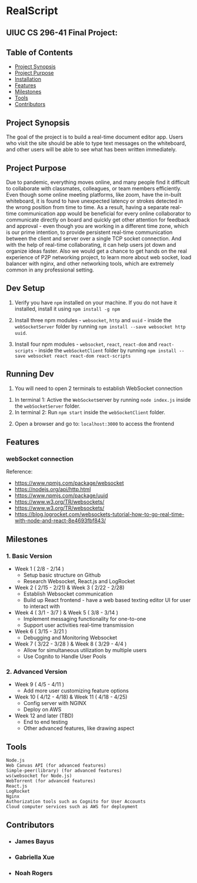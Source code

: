 # RealScript
## UIUC CS 296-41 Final Project:

## Table of Contents
- [Project Synopsis](https://github.com/nnrogers515/RealScript#project-synopsis)
- [Project Purpose](https://github.com/nnrogers515/RealScript#project-purpose)
- [Installation](https://github.com/nnrogers515/RealScript#installation)
- [Features](https://github.com/nnrogers515/RealScript#features)
- [Milestones](https://github.com/nnrogers515/RealScript#milestones)
- [Tools](https://github.com/nnrogers515/RealScript#tools)
- [Contributors](https://github.com/nnrogers515/RealScript#contributors)

## Project Synopsis
The goal of the project is to build a real-time document editor app. Users who visit the site should be able to type text messages on the whiteboard, and other users will be able to see what has been written immediately.
## Project Purpose
Due to pandemic, everything moves online, and many people find it difficult to collaborate with classmates, colleagues, or team members efficiently. Even though some online meeting platforms, like zoom, have the in-built whiteboard, it is found to have unexpected latency or strokes detected in the wrong position from time to time. As a result, having a separate real-time communication app would be beneficial for every online collaborator to communicate directly on board and quickly get other attention for feedback and approval - even though you are working in a different time zone, which is our prime intention, to provide persistent real-time communication between the client and server over a single TCP socket connection. And with the help of real-time collaborating, it can help users jot down and organize ideas faster. Also we would get a chance to get hands on the real experience of P2P networking project, to learn more about web socket, load balancer with nginx, and other networking tools, which are extremely common in any professional setting. 


## Dev Setup

1. Verify you have `npm` installed on your machine. If you do not have it installed, install it using `npm install -g npm`

2. Install three npm modules - `websocket`, `http` and `uuid` - inside the `webSocketServer` folder by running `npm install --save websocket http uuid`.

3. Install four npm modules - `websocket`, `react`, `react-dom` and `react-scripts` - inside the `webSocketClient` folder by running `npm install --save websocket react react-dom react-scripts`

## Running Dev

1. You will need to open 2 terminals to establish WebSocket connection
  1) In terminal 1: Active the `WebSocket`server by running `node index.js` inside the `webSocketServer` folder.
  2) In terminal 2: Run `npm start` inside the `webSocketClient` folder. 

2. Open a browser and go to: `localhost:3000` to access the frontend


## Features

### webSocket connection

Reference:
  - https://www.npmjs.com/package/websocket
  - https://nodejs.org/api/http.html
  - https://www.npmjs.com/package/uuid
  - https://www.w3.org/TR/websockets/
  - https://www.w3.org/TR/websockets/
  - https://blog.logrocket.com/websockets-tutorial-how-to-go-real-time-with-node-and-react-8e4693fbf843/

## Milestones

  ### 1. Basic Version

  - Week 1 ( 2/8 - 2/14 )
    - Setup basic structure on Github
    - Research Websocket, React.js and LogRocket
  - Week 2 ( 2/15 - 2/21) & Week 3 ( 2/22 - 2/28)
    - Establish Websocket communication
    - Build up React frontend - have a web based texting editor UI for user to interact with
  - Week 4 ( 3/1 - 3/7 ) & Week 5 ( 3/8 - 3/14 )
    - Implement messaging functionality for one-to-one
    - Support user activities real-time transmission
  - Week 6 ( 3/15 - 3/21 )
    - Debugging and Monitoring Websocket
  - Week 7 ( 3/22 - 3/28 ) & Week 8 ( 3/29 - 4/4 )
    - Allow for simultaneous utilization by multiple users
    - Use Cognito to Handle User Pools
 ### 2. Advanced Version

  - Week 9 ( 4/5 - 4/11 )
    - Add more user customizing feature options
  - Week 10 ( 4/12 - 4/18) & Week 11 ( 4/18 - 4/25)
    - Config server with NGINX
    - Deploy on AWS
  - Week 12 and later (TBD)
    - End to end testing
    - Other advanced features, like drawing aspect

## Tools
    Node.js
    Web Canvas API (for advanced features)
    Simple-peer(library) (for advanced features)
    ws(websocket for Node.js)
    WebTorrent (for advanced features)
    React.js
    LogRocket
    Nginx
    Authorization tools such as Cognito for User Accounts
    Cloud computer services such as AWS for deployment

## Contributors

- ### James Bayus
- ### Gabriella Xue
- ### Noah Rogers
